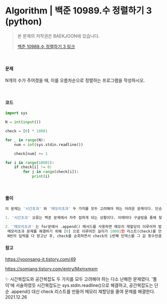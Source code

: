 # Algorithm | 백준 10989.수 정렬하기 3 (python)

> 본 문제의 저작권은 BAEKJOON에 있습니다.
>
> [백준 10989.수 정렬하기 3 링크](https://www.acmicpc.net/problem/10989)

</br>

#### 문제

N개의 수가 주어졌을 때, 이를 오름차순으로 정렬하는 프로그램을 작성하시오.

</br>

#### 코드

```python
import sys

N = int(input())

check = [0] * 10001

for _ in range(N):
    num = int(sys.stdin.readline())

    check[num] += 1

for i in range(10001):
    if check[i] != 0:
        for j in range(check[i]):
            print(i)
```

</br>

#### 풀이

```python
이 문제는 '시간초과' 와 '메모리초과' 두 가지를 모두 고려해야 하는 어려운 문제이다. 단순한 수 정렬 문제라고 생각해서 .sort() 나 sorted()를 사용하면 틀린다.

1. '시간초과' 오류는 백준 문제에서 자주 접하게 되는 상황이다. 이때마다 구글링을 통해 찾아보는 대부분의 글에서 단순 input() 대신 import sys > sys.stdin.readline() 을 사용할 것을 말해준다.

2. '메모리초과' 는 for문에서 .append() 메서드를 사용하면 메모리 재할당이 이루어져 발생하는 문제이다. 입력값이 크지 않을 때에는 큰 문제가 되지 않으나 입력값이 극한으로 많은 문제에서는 메모리를 효율적으로 사용해야 문제를 해결할 수 있다.
 메모리초과 문제를 해결하기 위해 [0] 으로 이루어진 길이가 10001인 리스트(check)를 만든다. 입력값을 받을 때마다 해당 입력값을 인덱스로 하여 check 리스트에 1씩 더해준다.
 N번의 입력을 다 받고난 후, check를 순회하면서 check의 i번째 인덱스를 그 값 횟수만큼 반복 출력한다.
```



#### 참고

https://yoonsang-it.tistory.com/49

https://somjang.tistory.com/entry/Mxmxmxm



✨ 시간복잡도와 공간복잡도 두 가지를 모두 고려해야 하는 다소 난해한 문제였다. '풀이'에 서술하였듯 시간복잡도는 sys.stdin.readline()으로 해결하고, 공간복잡도는 단순 .append() 대신 check 리스트를 만들어 메모리 재할당을 줄여 문제를 해결한다. 2021.12.26

